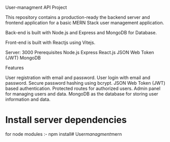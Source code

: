 

User-managment API Project

This repository contains a production-ready the backend server and frontend application for a basic MERN Stack user management application.

Back-end is built with Node.js and Express and MongoDB for Database.

Front-end is built with Reactjs using Vitejs.


Server: 3000
Prerequisites
Node.js
Express
React.js
JSON Web Token (JWT)
MongoDB


Features

User registration with email and password.
User login with email and password.
Secure password hashing using bcrypt.
JSON Web Token (JWT) based authentication.
Protected routes for authorized users.
Admin panel for managing users and data.
MongoDB as the database for storing user information and data.

# Install server dependencies
for node modules :- npm install#   U s e r _ m a n a g m e n t _ m e r n 
 
 
